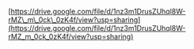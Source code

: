 [https://drive.google.com/file/d/1nz3m1DrusZUhql8W-rMZ\_m\_0ck\_0zK4f/view?usp=sharing](https://drive.google.com/file/d/1nz3m1DrusZUhql8W-rMZ_m_0ck_0zK4f/view?usp=sharing)

